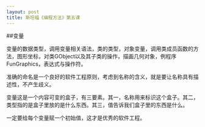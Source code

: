 ```yaml
---
layout: post
title: 斯坦福《编程方法》第五课
---
```

##变量

变量的数据类型，调用变量相关语法，类的类型，对象变量，调用类成员函数的方法，图形坐标，对类GObject以及其子类的操作，描画几何对象，例程序FunGraphics，表达式与操作符。

准确的命名是一个良好的软件工程原则，考虑到名称的含义，就是要让名称具有描述性，不产生歧义。

变量这是一个内容可变的盒子，有三要素。其一，名称用来标识这个盒子。其二，类型指的是盒子里放的是什么东西。其三，值告诉我们盒子里的东西是什么。

一定要给每个变量赋一个初始值，这才是优秀的软件工程。
